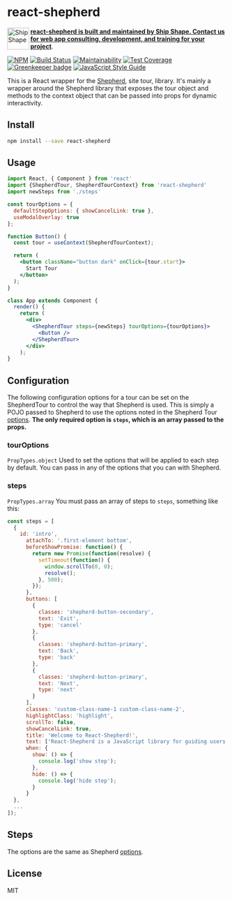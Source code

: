# react-shepherd

<div>
  <a href="https://shipshape.io">
    <img align="left" src="http://i.imgur.com/DWHQjA5.png" alt="Ship Shape" width="50" height="50"/>
  </a>

  **[react-shepherd is built and maintained by Ship Shape. Contact us for web app consulting, development, and training for your project](https://shipshape.io/)**.
</div>

[![NPM](https://img.shields.io/npm/v/react-shepherd.svg)](https://www.npmjs.com/package/react-shepherd)
[![Build Status](https://travis-ci.org/shipshapecode/react-shepherd.svg)](https://travis-ci.org/shipshapecode/react-shepherd)
[![Maintainability](https://api.codeclimate.com/v1/badges/d5273e1d465352a6df4e/maintainability)](https://codeclimate.com/github/shipshapecode/react-shepherd/maintainability)
[![Test Coverage](https://api.codeclimate.com/v1/badges/d5273e1d465352a6df4e/test_coverage)](https://codeclimate.com/github/shipshapecode/react-shepherd/test_coverage)
[![Greenkeeper badge](https://badges.greenkeeper.io/shipshapecode/react-shepherd.svg)](https://greenkeeper.io/)
[![JavaScript Style Guide](https://img.shields.io/badge/code_style-standard-brightgreen.svg)](https://standardjs.com)

This is a React wrapper for the [Shepherd](https://github.com/shipshapecode/shepherd), site tour, library.
It's mainly a wrapper around the Shepherd library that exposes the tour object and methods to the context object
that can be passed into props for dynamic interactivity.

## Install

```bash
npm install --save react-shepherd
```

## Usage

```jsx
import React, { Component } from 'react'
import {ShepherdTour, ShepherdTourContext} from 'react-shepherd'
import newSteps from './steps'

const tourOptions = {
  defaultStepOptions: { showCancelLink: true },
  useModalOverlay: true
};

function Button() {
  const tour = useContext(ShepherdTourContext);

  return (
    <button className="button dark" onClick={tour.start}>
      Start Tour
    </button>
  );
}

class App extends Component {
  render() {
    return (
      <div>
        <ShepherdTour steps={newSteps} tourOptions={tourOptions}>
          <Button />
        </ShepherdTour>
      </div>
    );
}
```

## Configuration

The following configuration options for a tour can be set on the ShepherdTour to control the way that Shepherd is used. This is simply a POJO passed to Shepherd to use the options noted in the Shepherd Tour [options](https://shepherdjs.dev/docs/Tour.html).
**The only required option is `steps`, which is an array passed to the props.**

### tourOptions
`PropTypes.object`
Used to set the options that will be applied to each step by default. You can pass in any of the options that you can with Shepherd.

### steps
`PropTypes.array`
You must pass an array of steps to `steps`, something like this:

```js
const steps = [
  {
    id: 'intro',
      attachTo: '.first-element bottom',
      beforeShowPromise: function() {
        return new Promise(function(resolve) {
          setTimeout(function() {
            window.scrollTo(0, 0);
            resolve();
          }, 500);
        });
      },
      buttons: [
        {
          classes: 'shepherd-button-secondary',
          text: 'Exit',
          type: 'cancel'
        },
        {
          classes: 'shepherd-button-primary',
          text: 'Back',
          type: 'back'
        },
        {
          classes: 'shepherd-button-primary',
          text: 'Next',
          type: 'next'
        }
      ],
      classes: 'custom-class-name-1 custom-class-name-2',
      highlightClass: 'highlight',
      scrollTo: false,
      showCancelLink: true,
      title: 'Welcome to React-Shepherd!',
      text: ['React-Shepherd is a JavaScript library for guiding users through your React app.'],
      when: {
        show: () => {
          console.log('show step');
        },
        hide: () => {
          console.log('hide step');
        }
      }
  },
  ...
]);
```

## Steps

The options are the same as Shepherd [options](https://shepherdjs.dev/docs/Step.html).

## License

MIT

